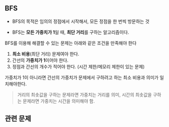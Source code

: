## BFS
* BFS의 목적은 임의의 정점에서 시작해서, 모든 정점을 한 번씩 방문하는 것

* BFS는 **모든 가중치가 1**일 때, **최단 거리**를 구하는 알고리즘이다.


BFS를 이용해 해결할 수 있는 문제는 아래와 같은 조건을 만족해야 한다
1. **최소 비용**(최단 거리) 문제여야 한다.
2. 간선의 **가중치가 1**이어야 한다.
3. 정점과 간선의 개수가 적어야 한다. 
(시간 제한/메모리 제한이 있는 문제)

가중치가 1이 아니라면
간선의 가중치가 문제에서 구하려고 하는 최소 비용과 의미가 일치해야한다.
>거리의 최솟값을 구하는 문제라면 가중치는 거리를 의미, 시간의 최솟값을 구하는 문제라면 가중치는 시간을 의미해야 함.

## 관련 문제

<!--stackedit_data:
eyJoaXN0b3J5IjpbLTk3NjYyNzQ5M119
-->